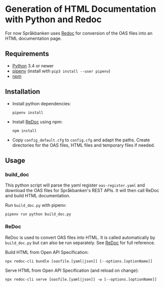 # Generation of HTML Documentation with Python and Redoc

For now Språkbanken uses [Redoc](https://github.com/Rebilly/ReDoc) for conversion of the OAS files into an HTML documentation page.

## Requirements

* [Python](https://www.python.org/) 3.4 or newer
* [pipenv](https://pipenv.readthedocs.io/en/latest/) (install with `pip3 install --user pipenv`)
* [npm](https://www.npmjs.com/)


## Installation

* Install python dependencies:

    `pipenv install`

* Install [ReDoc](https://github.com/Rebilly/ReDoc) using npm:

    `npm install`

* Copy `config_default.cfg` to `config.cfg` and adapt the paths.
  Create directories for the OAS files, HTML files and temporary files if needed.


## Usage

### build_doc

This python script will parse the yaml register `oas-register.yaml` and download the OAS files for Språkbanken's REST APIs. It will then call ReDoc and build HTML documentation.

Run `build_doc.py` with pipenv:

    pipenv run python build_doc.py


### ReDoc

ReDoc is used to convert OAS files into HTML. It is called automatically by `build_doc.py` but can also be run separately. See [ReDoc](https://github.com/Rebilly/ReDoc) for full reference.

Build HTML from Open API Specification:

    npx redoc-cli bundle [oasfile.[yaml|json]] [--options.[optionName]]

Serve HTML from Open API Specification (and reload on change):

    npx redoc-cli serve [oasfile.[yaml|json]] -w [--options.[optionName]]
